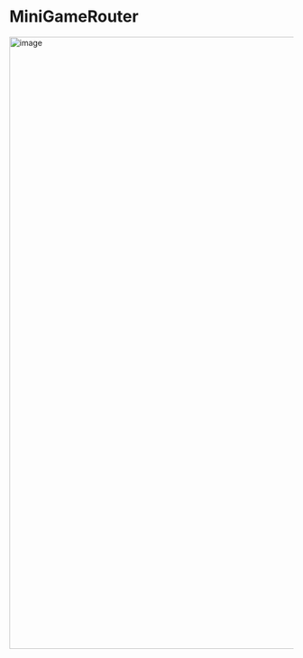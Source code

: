 # MiniGameRouter

<img width="1085" alt="image" src="https://github.com/user-attachments/assets/94b33485-665f-4cd0-8869-25420b19fa92">
